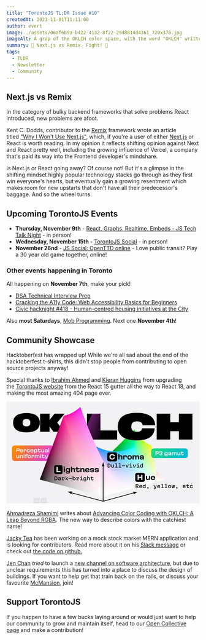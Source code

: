 ```yaml
---
title: "TorontoJS TL;DR Issue #10"
createdAt: 2023-11-01T11:11:00
author: evert
image: ./assets/06af6b9a-b422-4132-8f22-2948814d4361_720x378.jpg
imageAlt: A grap of the OKLCH color space, with the word "OKLCH" written in big black letters. The graph axes show Lightness (dark-bright); Chroma (dull-vivid); and Hue (red, yellow, etc.). On the left there is the words "Perceptual Uniformity" and on the right there is "p3-gamut".
summary: 🎃 Next.js vs Remix. Fight! 🎃
tags:
  - TLDR
  - Newsletter
  - Community
---
```

## Next.js vs Remix

In the category of bulky backend frameworks that solve problems React introduced, new problems are afoot.

Kent C. Dodds, contributor to the [Remix](https://remix.run/) framework wrote an article titled ["Why I Won't Use Next.js"](https://www.epicweb.dev/why-i-wont-use-nextjs), which, if you're a user of either [Next.js](https://nextjs.org/) or React is worth reading. In my opinion it reflects shifting opinion against Next and React pretty well, including the growing influence of Vercel, a company that's paid its way into the Frontend developer's mindshare.

Is Next.js or React going away? Of course not! But it's a glimpse in the shifting mindset highly popular technology stacks go through as they first win everyone's hearts, but eventually gain a growing resentment which makes room for new upstarts that don't have all their predecessor's baggage. And so the wheel turns.

## Upcoming TorontoJS Events

- **Thursday, November 9th** - [React, Graphs, Realtime, Embeds - JS Tech Talk Night](https://guild.host/events/react-graphs-realtime-lcaib9) - in person!
- **Wednesday, November 15th -** [TorontoJS Social](https://guild.host/events/toronto-js-social-in-27ewzx) - in person!
- **November 26nd** - [JS Social: OpenTTD online](https://guild.host/events/js-social-openttd-online-a76bbz) - Love public transit? Play a 30 year old game together, online!

### Other events happening in Toronto

All happening on **November 7th**, make your pick!

- [DSA Technical Interview Prep](https://www.meetup.com/maple-code/events/296263668/)
- [Cracking the A11y Code: Web Accessibility Basics for Beginners](https://www.meetup.com/techtank-to/events/296957170/)
- [Civic hacknight #418 - Human-centred housing initiatives at the City](https://www.meetup.com/civic-tech-toronto/events/297055454/)

Also **most Saturdays**, [Mob Programming](https://www.meetup.com/maple-code/events/297084554/). Next one **November 4th**!

## Community Showcase

Hacktoberfest has wrapped up! While we're all sad about the end of the hacktoberfest t-shirts, this didn't stop people from contributing to open source projects anyway!

Special thanks to [Ibrahim Ahmed](https://www.linkedin.com/in/ibraheemdev/?originalSubdomain=ca) and [Kieran Huggins](https://kieran.ca/) from upgrading the [TorontoJS website](https://torontojs.com/) from the React 15 gutter all the way to React 18, and making the most amazing 404 page ever.

![A grap of the OKLCH color space, with the word "OKLCH" written in big black letters. The graph axes show Lightness (dark-bright); Chroma (dull-vivid); and Hue (red, yellow, etc.). On the left there is the words "Perceptual Uniformity" and on the right there is "p3-gamut".](./assets/06af6b9a-b422-4132-8f22-2948814d4361_720x378.jpg)

[Ahmadreza Shamimi](https://www.linkedin.com/in/ahmadreza-shamimi/?originalSubdomain=ca) writes about [Advancing Color Coding with OKLCH: A Leap Beyond RGBA](https://ahmadrezashamimi.medium.com/advancing-color-coding-with-oklch-a-leap-beyond-rgba-2577d821aba0). The new way to describe colors with the catchiest name!

[Jacky Tea](https://www.linkedin.com/in/jackytea/) has been working on a mock stock market MERN application and is looking for contributors. Read more about it on his [Slack message](https://torontojs.slack.com/archives/C06HNH45U/p1697917393203799) or check out [the code on github.](https://github.com/JackyTea/Mock-Stocks-Collaborative)

[Jen Chan](https://www.jenchan.biz/) *tried* to launch a [new channel on software architecture](https://torontojs.slack.com/archives/C060NFVLW15), but due to unclear requirements this has turned into a place to discuss the design of buildings. If you want to help get that train back on the rails, or discuss your favourite [McMansion](https://en.wikipedia.org/wiki/McMansion), join!

## Support TorontoJS

If you happen to have a few bucks laying around or would just want to help our community to grow and maintain itself, head to our [Open Collective page](https://opencollective.com/torontojs) and make a contribution!
